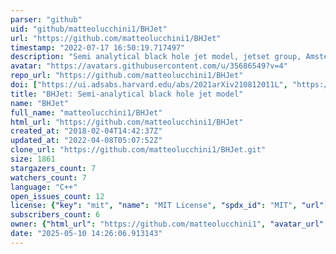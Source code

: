```yaml
---
parser: "github"
uid: "github/matteolucchini1/BHJet"
url: "https://github.com/matteolucchini1/BHJet"
timestamp: "2022-07-17 16:50:19.717497"
description: "Semi analytical black hole jet model, jetset group, Amsterdam"
avatar: "https://avatars.githubusercontent.com/u/35686549?v=4"
repo_url: "https://github.com/matteolucchini1/BHJet"
doi: ["https://ui.adsabs.harvard.edu/abs/2021arXiv210812011L", "https://ui.adsabs.harvard.edu/abs/2021ascl.soft09024L/abstract"]
title: "BHJet: Semi-analytical black hole jet model"
name: "BHJet"
full_name: "matteolucchini1/BHJet"
html_url: "https://github.com/matteolucchini1/BHJet"
created_at: "2018-02-04T14:42:37Z"
updated_at: "2022-04-08T05:07:52Z"
clone_url: "https://github.com/matteolucchini1/BHJet.git"
size: 1861
stargazers_count: 7
watchers_count: 7
language: "C++"
open_issues_count: 12
license: {"key": "mit", "name": "MIT License", "spdx_id": "MIT", "url": "https://api.github.com/licenses/mit", "node_id": "MDc6TGljZW5zZTEz"}
subscribers_count: 6
owner: {"html_url": "https://github.com/matteolucchini1", "avatar_url": "https://avatars.githubusercontent.com/u/35686549?v=4", "login": "matteolucchini1", "type": "User"}
date: "2025-05-10 14:26:06.913143"
---
```

